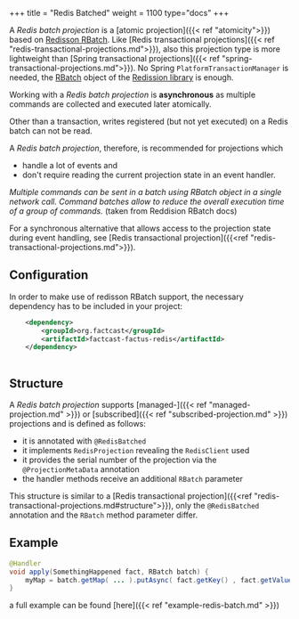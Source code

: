 +++
title = "Redis Batched"
weight = 1100
type="docs"
+++

A *Redis batch projection* is a [atomic projection]({{< ref "atomicity">}}) 
based on [Redisson RBatch](https://www.javadoc.io/doc/org.redisson/redisson/latest/org/redisson/api/RBatch.html). 
Like [Redis transactional projections]({{< ref "redis-transactional-projections.md">}}), also this projection type 
is more lightweight than [Spring transactional projections]({{< ref "spring-transactional-projections.md">}}). 
No Spring `PlatformTransactionManager` is needed, 
the [RBatch](https://www.javadoc.io/doc/org.redisson/redisson/latest/org/redisson/api/RBatch.html) object of 
the [Redission library](https://github.com/redisson/redisson) is enough.  

Working with a *Redis batch projection* is **asynchronous** as multiple commands are collected and 
executed later atomically.
    
Other than a transaction, writes registered (but not yet executed) on a Redis batch can not be read. 

A *Redis batch projection*, therefore, is recommended for projections which
- handle a lot of events and
- don't require reading the current projection state in an event handler.

*Multiple commands can be sent in a batch using RBatch object in a single network call.
Command batches allow to reduce the overall execution time of a group of commands.* (taken from Reddision RBatch docs)

For a synchronous alternative that allows access to the projection state during event handling, 
see [Redis transactional projection]({{<ref "redis-transactional-projections.md">}}).

## Configuration

In order to make use of redisson RBatch support, the necessary dependency has to be included in your project:

```xml
    <dependency>
        <groupId>org.factcast</groupId>
        <artifactId>factcast-factus-redis</artifactId>
    </dependency>
    
```


## Structure

A *Redis batch projection* supports [managed-]({{< ref "managed-projection.md" >}}) 
or [subscribed]({{< ref "subscribed-projection.md" >}}) projections and is defined as follows:

- it is annotated with `@RedisBatched`
- it implements `RedisProjection` revealing the `RedisClient` used
- it provides the serial number of the projection via the `@ProjectionMetaData` annotation
- the handler methods receive an additional `RBatch` parameter

This structure is similar to a [Redis transactional projection]({{<ref "redis-transactional-projections.md#structure">}}), 
only the `@RedisBatched` annotation and the `RBatch` method parameter differ.  

## Example

```java
@Handler
void apply(SomethingHappened fact, RBatch batch) {
    myMap = batch.getMap( ... ).putAsync( fact.getKey() , fact.getValue() );
}
```

a full example can be found [here]({{< ref "example-redis-batch.md" >}})
